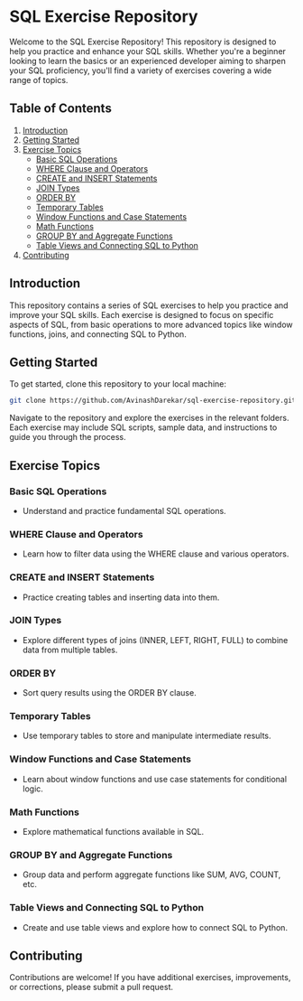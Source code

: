 # SQL Exercise Repository

Welcome to the SQL Exercise Repository! This repository is designed to help you practice and enhance your SQL skills. Whether you're a beginner looking to learn the basics or an experienced developer aiming to sharpen your SQL proficiency, you'll find a variety of exercises covering a wide range of topics.

## Table of Contents

1. [Introduction](#introduction)
2. [Getting Started](#getting-started)
3. [Exercise Topics](#exercise-topics)
   - [Basic SQL Operations](#basic-sql-operations)
   - [WHERE Clause and Operators](#where-clause-and-operators)
   - [CREATE and INSERT Statements](#create-and-insert-statements)
   - [JOIN Types](#join-types)
   - [ORDER BY](#order-by)
   - [Temporary Tables](#temporary-tables)
   - [Window Functions and Case Statements](#window-functions-and-case-statements)
   - [Math Functions](#math-functions)
   - [GROUP BY and Aggregate Functions](#group-by-and-aggregate-functions)
   - [Table Views and Connecting SQL to Python](#table-views-and-connecting-sql-to-python)
4. [Contributing](#contributing)


## Introduction

This repository contains a series of SQL exercises to help you practice and improve your SQL skills. Each exercise is designed to focus on specific aspects of SQL, from basic operations to more advanced topics like window functions, joins, and connecting SQL to Python.

## Getting Started

To get started, clone this repository to your local machine:

```bash
git clone https://github.com/AvinashDarekar/sql-exercise-repository.git
```

Navigate to the repository and explore the exercises in the relevant folders. Each exercise may include SQL scripts, sample data, and instructions to guide you through the process.

## Exercise Topics

### Basic SQL Operations

- Understand and practice fundamental SQL operations.

### WHERE Clause and Operators

- Learn how to filter data using the WHERE clause and various operators.

### CREATE and INSERT Statements

- Practice creating tables and inserting data into them.

### JOIN Types

- Explore different types of joins (INNER, LEFT, RIGHT, FULL) to combine data from multiple tables.

### ORDER BY

- Sort query results using the ORDER BY clause.

### Temporary Tables

- Use temporary tables to store and manipulate intermediate results.

### Window Functions and Case Statements

- Learn about window functions and use case statements for conditional logic.

### Math Functions

- Explore mathematical functions available in SQL.

### GROUP BY and Aggregate Functions

- Group data and perform aggregate functions like SUM, AVG, COUNT, etc.

### Table Views and Connecting SQL to Python

- Create and use table views and explore how to connect SQL to Python.

## Contributing

Contributions are welcome! If you have additional exercises, improvements, or corrections, please submit a pull request.
